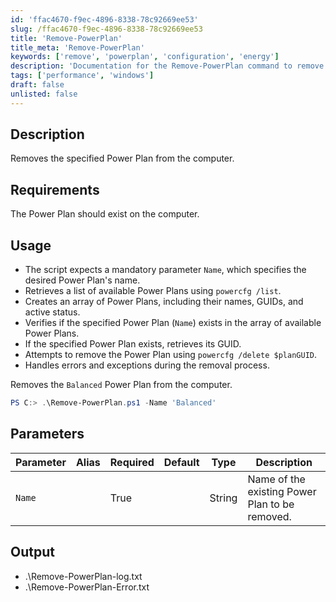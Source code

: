 ```yaml
---
id: 'ffac4670-f9ec-4896-8338-78c92669ee53'
slug: /ffac4670-f9ec-4896-8338-78c92669ee53
title: 'Remove-PowerPlan'
title_meta: 'Remove-PowerPlan'
keywords: ['remove', 'powerplan', 'configuration', 'energy']
description: 'Documentation for the Remove-PowerPlan command to remove a specified Power Plan from the computer.'
tags: ['performance', 'windows']
draft: false
unlisted: false
---
```


## Description

Removes the specified Power Plan from the computer.

## Requirements

The Power Plan should exist on the computer.

## Usage

- The script expects a mandatory parameter `Name`, which specifies the desired Power Plan's name.
- Retrieves a list of available Power Plans using `powercfg /list`.
- Creates an array of Power Plans, including their names, GUIDs, and active status.
- Verifies if the specified Power Plan (`Name`) exists in the array of available Power Plans.
- If the specified Power Plan exists, retrieves its GUID.
- Attempts to remove the Power Plan using `powercfg /delete $planGUID`.
- Handles errors and exceptions during the removal process.

Removes the `Balanced` Power Plan from the computer.

```powershell
PS C:> .\Remove-PowerPlan.ps1 -Name 'Balanced'
```

## Parameters

| Parameter         | Alias | Required  | Default   | Type      | Description                                    |
| ----------------- | ----- | --------- | --------- | --------- | ---------------------------------------------- |
| `Name`            |       | True      |           | String    | Name of the existing Power Plan to be removed. |

## Output

- .\Remove-PowerPlan-log.txt
- .\Remove-PowerPlan-Error.txt
